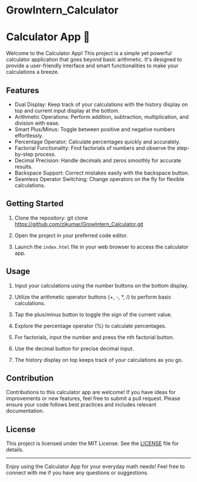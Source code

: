 # GrowIntern_Calculator

# Calculator App 🧮

Welcome to the Calculator App! This project is a simple yet powerful calculator application that goes beyond basic arithmetic. It's designed to provide a user-friendly interface and smart functionalities to make your calculations a breeze.

## Features

- Dual Display: Keep track of your calculations with the history display on top and current input display at the bottom.
- Arithmetic Operations: Perform addition, subtraction, multiplication, and division with ease.
- Smart Plus/Minus: Toggle between positive and negative numbers effortlessly.
- Percentage Operator: Calculate percentages quickly and accurately.
- Factorial Functionality: Find factorials of numbers and observe the step-by-step process.
- Decimal Precision: Handle decimals and zeros smoothly for accurate results.
- Backspace Support: Correct mistakes easily with the backspace button.
- Seamless Operator Switching: Change operators on the fly for flexible calculations.

## Getting Started

1. Clone the repository:
git clone https://github.com/zjkumar/GrowIntern_Calculator.git


2. Open the project in your preferred code editor.

3. Launch the `index.html` file in your web browser to access the calculator app.

## Usage

1. Input your calculations using the number buttons on the bottom display.

2. Utilize the arithmetic operator buttons (+, -, *, /) to perform basic calculations.

3. Tap the plus/minus button to toggle the sign of the current value.

4. Explore the percentage operator (%) to calculate percentages.

5. For factorials, input the number and press the nth factorial button.

6. Use the decimal button for precise decimal input.

7. The history display on top keeps track of your calculations as you go.

## Contribution

Contributions to this calculator app are welcome! If you have ideas for improvements or new features, feel free to submit a pull request. Please ensure your code follows best practices and includes relevant documentation.

## License

This project is licensed under the MIT License. See the [LICENSE](LICENSE) file for details.

---

Enjoy using the Calculator App for your everyday math needs! Feel free to connect with me if you have any questions or suggestions.
